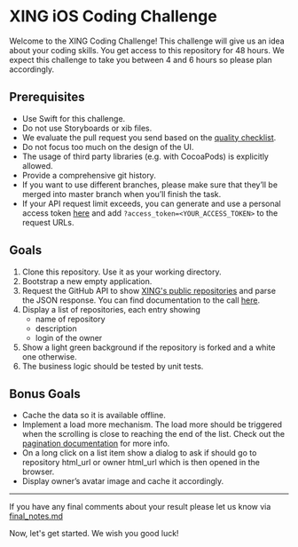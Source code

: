 # XING iOS Coding Challenge

Welcome to the XING Coding Challenge! This challenge will give us an idea about your coding skills. You get access to this repository for 48 hours.  We expect this challenge to take you between 4 and 6 hours so please plan accordingly.


## Prerequisites

* Use Swift for this challenge.
* Do not use Storyboards or xib files.
* We evaluate the pull request you send based on the [quality checklist](quality_checklist.md).
* Do not focus too much on the design of the UI.
* The usage of third party libraries (e.g. with CocoaPods) is explicitly allowed.
* Provide a comprehensive git history.
* If you want to use different branches, please make sure that they’ll be merged into master branch when you’ll finish the task.
* If your API request limit exceeds, you can generate and use a personal access token [here](https://github.com/settings/applications) and add `?access_token=<YOUR_ACCESS_TOKEN>` to the request URLs.


## Goals

1. Clone this repository. Use it as your working directory.
2. Bootstrap a new empty application.
3. Request the GitHub API to show [XING's public repositories](https://api.github.com/orgs/xing/repos) and parse the JSON response. You can find documentation to the call [here](https://developer.github.com/v3/repos/#list-organization-repositories).
4. Display a list of repositories, each entry showing
	* name of repository
	* description
	* login of the owner
5. Show a light green background if the repository is forked and a white one otherwise.
6. The business logic should be tested by unit tests.



## Bonus Goals

* Cache the data so it is available offline.
* Implement a load more mechanism. The load more should be triggered when the scrolling is close to reaching the end of the list. Check out the [pagination documentation](https://developer.github.com/v3/#pagination) for more info.
* On a long click on a list item show a dialog to ask if should go to repository html_url or owner html_url which is then opened in the browser.
* Display owner’s avatar image and cache it accordingly.

---
If you have any final comments about your result please let us know via [final_notes.md](final_notes.md)

Now, let's get started. We wish you good luck!
